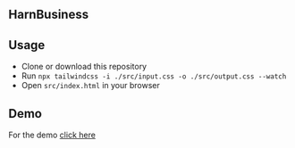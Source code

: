 ## HarnBusiness

## Usage

- Clone or download this repository
- Run `npx tailwindcss -i ./src/input.css -o ./src/output.css --watch`
- Open `src/index.html` in your browser

## Demo

For the demo <a href="https://harn-business.vercel.app/">click here</a>